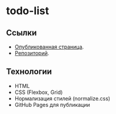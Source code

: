 # todo-list

## Ссылки
- [Опубликованная страница](https://NeZoX43.github.io/Todo-list/).
- [Репозиторий](https://github.com/NeZoX43/Todo-list/).

## Технологии
- HTML
- CSS (Flexbox, Grid)
- Нормализация стилей (normalize.css)
- GitHub Pages для публикации

